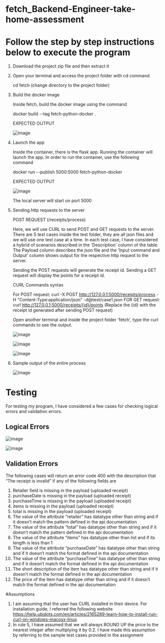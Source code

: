 # fetch_Backend-Engineer-take-home-assessment

# Follow the step by step instructions below to execute the program

1. Download the project zip file and then extract it

2. Open your terminal and access the project folder with cd command

   cd fetch (change directory to the project folder)
   
3. Build the docker image

   Inside fetch, build the docker image using the command

   
   docker build --tag fetch-python-docker .
   
   EXPECTED OUTPUT
   
   ![image](https://user-images.githubusercontent.com/41851792/216139849-fd04459c-237d-47ea-81e7-104283cb909d.png)

4. Launch the app

   Inside the container, there is the flask app. Running the container will launch the app. In order to run the container, use the following command
   
   docker run --publish 5000:5000 fetch-python-docker

   EXPECTED OUTPUT
   
   ![image](https://user-images.githubusercontent.com/41851792/216140072-b3b0869b-6711-4e59-98a1-a9d3b3494aeb.png)

   The local server will start on port 5000
   
5. Sending http requests to the server

   POST REQUEST  (/receipts/process)
   
   Here, we will use CURL to send POST and GET requests to the server. There are 5 test cases inside the test folder, they are all json files and we will use one        test case at a time. In each test case, I have considered a hybrid of scenarios described in the 'Description' column of the table. The Payload column describes      the json file and the 'Input command and Output' column shows output for the respective http request to the server. 
   
   Sending the POST requests will generate the receipt id.
   Sending a GET request will display the points for a receipt id.
   
   CURL Commands syntax
   
   For POST request:  curl -X POST http://127.0.0.1:5000/receipts/process -H "Content-Type:application/json" -d@test/case1.json
   FOR GET request:   curl http://127.0.0.1:5000/receipts/{id}/points   (Replace the {id} with the receipt id generated after sending POST request)
   
   Open another terminal and inside the project folder 'fetch', type the curl commands to see the output.
   
   ![image](https://user-images.githubusercontent.com/41851792/216145070-cf3dcfdd-198d-44d9-a0c8-4652c129e05b.png)

   ![image](https://user-images.githubusercontent.com/41851792/216145224-4ff56bd3-c7a7-403f-8577-1ff6ed62524b.png)

   ![image](https://user-images.githubusercontent.com/41851792/216145292-ec062fdd-dda7-45dc-a881-a6a63553a73a.png)
   
   
6. Sample output of the entire process

   ![image](https://user-images.githubusercontent.com/41851792/216145484-7749fee0-e240-4a61-9043-ed82fe6a3f15.png)


# Testing

For testing my program, I have considered a few cases for checking logical errors and validation errors.

## Logical Errors

![image](https://user-images.githubusercontent.com/41851792/216145677-0569dfd6-5cd1-46d9-aeec-60713a5029a2.png)

![image](https://user-images.githubusercontent.com/41851792/216145717-d3629c99-b77a-4bb7-a2b7-6ec84448da91.png)

## Validation Errors

The following cases will return an error code 400 with the description that “The receipt is invalid” if any of the following fields are 


1. Retailer field is missing in the payload (uploaded receipt)
2. purchaseDate is missing in the payload (uploaded receipt)
3. purchaseTime is missing in the payload (uploaded receipt)
4. items is missing in the payload (uploaded receipt)
5. total is missing in the payload (uploaded receipt)
6. The value of the attribute “retailer” has datatype other than string and if it doesn’t match the pattern defined in the api documentation
7. The value of the attribute “total” has datatype other than string and if it doesn’t match the pattern defined in the api documentation
8. The value of the attribute “items” has datatype other than list and if its length is less than 1
9. The value of the attribute “purchaseDate” has datatype other than string and if it doesn’t match the format defined in the api documentation
10. The value of the attribute “purchaseTime” has datatype other than string and if it doesn’t match the format defined in the api documentation
11. The short description of the item has datatype other than string and if it doesn’t match the format defined in the api documentation
12. The price of the item has datatype other than string and if it doesn’t match the format defined in the api documentation


#Assumptions

1. I am assuming that the user has CURL installed in their device. For installation guide, I referred the following website https://help.ubidots.com/en/articles/2165289-learn-how-to-install-run-curl-on-windows-macosx-linux
2. In rule 5, I have assumed that we will always ROUND UP the price to the nearest integer after multiplying it by 0.2. I have made this assumption by referring to the sample test cases provided in the assignment

